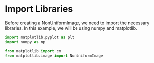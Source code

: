 # Import Libraries

Before creating a NonUniformImage, we need to import the necessary libraries. In this example, we will be using numpy and matplotlib.

```python
import matplotlib.pyplot as plt
import numpy as np

from matplotlib import cm
from matplotlib.image import NonUniformImage
```
